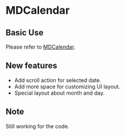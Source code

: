 MDCalendar
==========

## Basic Use

Please refer to [MDCalendar](https://github.com/distefam/MDCalendar).

## New features
- Add scroll action for selected date.
- Add more space for customizing UI layout.
- Special layout about month and day.

## Note

Still working for the code.

